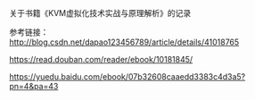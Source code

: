 关于书籍《KVM虚拟化技术实战与原理解析》的记录

参考链接：  
http://blog.csdn.net/dapao123456789/article/details/41018765

https://read.douban.com/reader/ebook/10181845/

https://yuedu.baidu.com/ebook/07b32608caaedd3383c4d3a5?pn=4&pa=43
